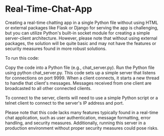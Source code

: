# Real-Time-Chat-App

Creating a real-time chatting app in a single Python file without using HTML or external packages like Flask or Django for serving the app is challenging, but you can utilize Python's built-in socket module for creating a simple server-client architecture. However, please note that without using external packages, the solution will be quite basic and may not have the features or security measures found in more robust solutions.

To run this code:

Copy the code into a Python file (e.g., chat_server.py). Run the Python file using python chat_server.py. This code sets up a simple server that listens for connections on port 9999. When a client connects, it starts a new thread to handle that client's messages. Messages received from one client are broadcasted to all other connected clients.

To connect to the server, clients will need to use a simple Python script or a telnet client to connect to the server's IP address and port.

Please note that this code lacks many features typically found in a real-time chat application, such as user authentication, message formatting, error handling, and security measures. Additionally, running this server in a production environment without proper security measures could pose risks.
